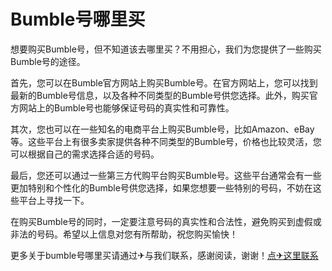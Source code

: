 # Bumble号哪里买

想要购买Bumble号，但不知道该去哪里买？不用担心，我们为您提供了一些购买Bumble号的途径。

首先，您可以在Bumble官方网站上购买Bumble号。在官方网站上，您可以找到最新的Bumble号信息，以及各种不同类型的Bumble号供您选择。此外，购买官方网站上的Bumble号也能够保证号码的真实性和可靠性。

其次，您也可以在一些知名的电商平台上购买Bumble号，比如Amazon、eBay等。这些平台上有很多卖家提供各种不同类型的Bumble号，价格也比较灵活，您可以根据自己的需求选择合适的号码。

最后，您还可以通过一些第三方代购平台购买Bumble号。这些平台通常会有一些更加特别和个性化的Bumble号供您选择，如果您想要一些特别的号码，不妨在这些平台上寻找一下。

在购买Bumble号的同时，一定要注意号码的真实性和合法性，避免购买到虚假或非法的号码。希望以上信息对您有所帮助，祝您购买愉快！

更多关于bumble号哪里买请通过✈与我们联系，感谢阅读，谢谢！[点✈这里联系](https://add.k02.cc)